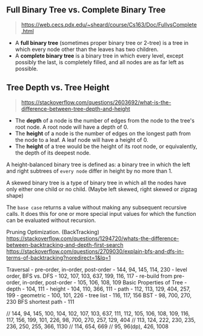 ## Full Binary Tree vs. Complete Binary Tree
> https://web.cecs.pdx.edu/~sheard/course/Cs163/Doc/FullvsComplete.html
- A **full binary tree** (sometimes proper binary tree or 2-tree) is a tree in which every node other than the leaves has two children.
- A **complete binary tree** is a binary tree in which every level, except possibly the last, is completely filled, and all nodes are as far left as possible.

## Tree Depth vs. Tree Height
> https://stackoverflow.com/questions/2603692/what-is-the-difference-between-tree-depth-and-height
- The **depth** of a node is the number of edges from the node to the tree's root node. A root node will have a depth of 0.
- The **height** of a node is the number of edges on the longest path from the node to a leaf. A leaf node will have a height of 0.
- The **height** of a tree would be the height of its root node, or equivalently, the depth of its deepest node.

A height-balanced binary tree is defined as: a binary tree in which the left and right subtrees of `every node` differ in height by no more than 1.

A skewed binary tree is a type of binary tree in which all the nodes have only either one child or no child. (Maybe left skewed, right skewed or zigzag shape)

The `base case` returns a value without making any subsequent recursive calls. It does this for one or more special input values for which the function can be evaluated without recursion.

Pruning Optimization. (BackTracking)
https://stackoverflow.com/questions/1294720/whats-the-difference-between-backtracking-and-depth-first-search
https://stackoverflow.com/questions/2709030/explain-bfs-and-dfs-in-terms-of-backtracking?noredirect=1&lq=1

Traversal
    - pre-order, in-order, post-order
        - 144, 94, 145, 114, 230
    - level order, BFS vs. DFS
        - 102, 107, 103, 637, 199, 116, 117
    - re-build from pre-order, in-order, post-order
        - 105, 106, 108, 109
Basic Properties of Tree
    - depth
        - 104, 111
    - height
        - 104, 110, 366, 111
    - path
        - 112, 113, 129, 404, 257, 199
    - geometric
        - 100, 101, 226
    - tree list
        - 116, 117, 156
BST
    - 98, 700, 270, 230
BFS shortest path
    - 111


// 144, 94, 145, 100, 104, 102, 107, 103, 637, 111, 112, 105, 106, 108, 109, 116, 117, 156, 199, 101, 226, 98, 700, 270, 257, 129, 404
// 113, 124, 222, 230, 235, 236, 250, 255, 366, 1130
// 114, 654, 669
// 95, 96(dp), 426, 1008
